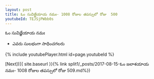 ```yaml
---
layout: post
title: ఓం సువిజ్ఞేయాయ నమః- 1008 రోజుల తపస్సులో రోజు  500
youtubeId: TEJSjPWbb0s
---
```

 
 
 ఓం సువిజ్ఞేయాయ నమః  
 
 -  ఎవరు సులభంగా సాధించగలరు 
 
  
 
  
 
 
 
 
 
 


{% include youtubePlayer.html id=page.youtubeId %}
 
[Next]({{ site.baseurl }}{% link  split1/_posts/2017-08-15-ఓం జలాశయాయ నమః- 1008 రోజుల తపస్సులో రోజు  509.md%})
 
